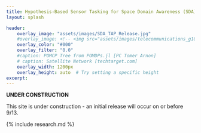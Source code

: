 ```yaml
---
title: Hypothesis-Based Sensor Tasking for Space Domain Awareness (SDA)
layout: splash

header:
    overlay_image: "assets/images/SDA_TAP_Release.jpg"
    #overlay_image: <!-- <img src="assets/images/telecommunications_g1092964846.jpg" alt="Image" style="max-width: 1600px; height: auto;"> -->
    overlay_color: "#000"
    overlay_filter: "0.0"
    #caption: POMCP Tree from POMDPs.jl [PC Tomer Arnon]
    # caption: Satellite Network [techtarget.com]
    overlay_width: 1200px 
    overlay_height: auto  # Try setting a specific height
excerpt: 
---
```

<!-- <style>
  .page-header {
    background-size: contain !important; /* Make sure the image is not stretched */
    background-repeat: no-repeat;
    background-position: center;
    height: 400px; /* Adjust the height as needed */
    width: 1200px;
  }
</style> -->
<!-- <img src="assets/images/telecommunications_g1092964846.jpg" alt="Image" style="max-width: 1600px; height: auto;"> -->


**UNDER CONSTRUCTION**

This site is under construction - an initial release will occur on or before 9/13.

{% include research.md %}




